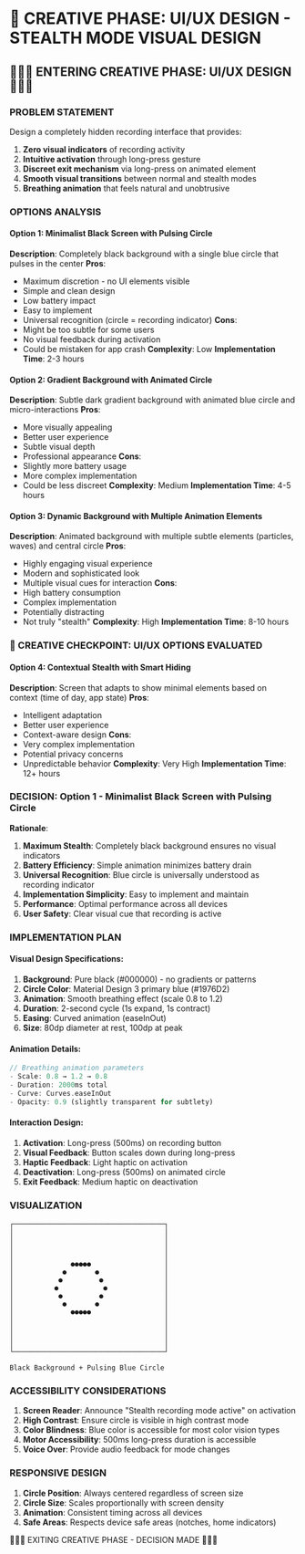 # 🎨 CREATIVE PHASE: UI/UX DESIGN - STEALTH MODE VISUAL DESIGN

## 🎨🎨🎨 ENTERING CREATIVE PHASE: UI/UX DESIGN 🎨🎨🎨

### PROBLEM STATEMENT
Design a completely hidden recording interface that provides:
1. **Zero visual indicators** of recording activity
2. **Intuitive activation** through long-press gesture
3. **Discreet exit mechanism** via long-press on animated element
4. **Smooth visual transitions** between normal and stealth modes
5. **Breathing animation** that feels natural and unobtrusive

### OPTIONS ANALYSIS

#### Option 1: Minimalist Black Screen with Pulsing Circle
**Description**: Completely black background with a single blue circle that pulses in the center
**Pros**:
- Maximum discretion - no UI elements visible
- Simple and clean design
- Low battery impact
- Easy to implement
- Universal recognition (circle = recording indicator)
**Cons**:
- Might be too subtle for some users
- No visual feedback during activation
- Could be mistaken for app crash
**Complexity**: Low
**Implementation Time**: 2-3 hours

#### Option 2: Gradient Background with Animated Circle
**Description**: Subtle dark gradient background with animated blue circle and micro-interactions
**Pros**:
- More visually appealing
- Better user experience
- Subtle visual depth
- Professional appearance
**Cons**:
- Slightly more battery usage
- More complex implementation
- Could be less discreet
**Complexity**: Medium
**Implementation Time**: 4-5 hours

#### Option 3: Dynamic Background with Multiple Animation Elements
**Description**: Animated background with multiple subtle elements (particles, waves) and central circle
**Pros**:
- Highly engaging visual experience
- Modern and sophisticated look
- Multiple visual cues for interaction
**Cons**:
- High battery consumption
- Complex implementation
- Potentially distracting
- Not truly "stealth"
**Complexity**: High
**Implementation Time**: 8-10 hours

### 🎨 CREATIVE CHECKPOINT: UI/UX OPTIONS EVALUATED

#### Option 4: Contextual Stealth with Smart Hiding
**Description**: Screen that adapts to show minimal elements based on context (time of day, app state)
**Pros**:
- Intelligent adaptation
- Better user experience
- Context-aware design
**Cons**:
- Very complex implementation
- Potential privacy concerns
- Unpredictable behavior
**Complexity**: Very High
**Implementation Time**: 12+ hours

### DECISION: Option 1 - Minimalist Black Screen with Pulsing Circle

**Rationale**:
1. **Maximum Stealth**: Completely black background ensures no visual indicators
2. **Battery Efficiency**: Simple animation minimizes battery drain
3. **Universal Recognition**: Blue circle is universally understood as recording indicator
4. **Implementation Simplicity**: Easy to implement and maintain
5. **Performance**: Optimal performance across all devices
6. **User Safety**: Clear visual cue that recording is active

### IMPLEMENTATION PLAN

#### Visual Design Specifications:
1. **Background**: Pure black (#000000) - no gradients or patterns
2. **Circle Color**: Material Design 3 primary blue (#1976D2)
3. **Animation**: Smooth breathing effect (scale 0.8 to 1.2)
4. **Duration**: 2-second cycle (1s expand, 1s contract)
5. **Easing**: Curved animation (easeInOut)
6. **Size**: 80dp diameter at rest, 100dp at peak

#### Animation Details:
```dart
// Breathing animation parameters
- Scale: 0.8 → 1.2 → 0.8
- Duration: 2000ms total
- Curve: Curves.easeInOut
- Opacity: 0.9 (slightly transparent for subtlety)
```

#### Interaction Design:
1. **Activation**: Long-press (500ms) on recording button
2. **Visual Feedback**: Button scales down during long-press
3. **Haptic Feedback**: Light haptic on activation
4. **Deactivation**: Long-press (500ms) on animated circle
5. **Exit Feedback**: Medium haptic on deactivation

### VISUALIZATION

```
┌─────────────────────────────────────┐
│                                     │
│                                     │
│                                     │
│                                     │
│              ●●●●●                  │
│            ●       ●                │
│           ●         ●               │
│          ●           ●              │
│           ●         ●               │
│            ●       ●                │
│              ●●●●●                  │
│                                     │
│                                     │
│                                     │
│                                     │
└─────────────────────────────────────┘

Black Background + Pulsing Blue Circle
```

### ACCESSIBILITY CONSIDERATIONS

1. **Screen Reader**: Announce "Stealth recording mode active" on activation
2. **High Contrast**: Ensure circle is visible in high contrast mode
3. **Color Blindness**: Blue color is accessible for most color vision types
4. **Motor Accessibility**: 500ms long-press duration is accessible
5. **Voice Over**: Provide audio feedback for mode changes

### RESPONSIVE DESIGN

1. **Circle Position**: Always centered regardless of screen size
2. **Circle Size**: Scales proportionally with screen density
3. **Animation**: Consistent timing across all devices
4. **Safe Areas**: Respects device safe areas (notches, home indicators)

🎨🎨🎨 EXITING CREATIVE PHASE - DECISION MADE 🎨🎨🎨

